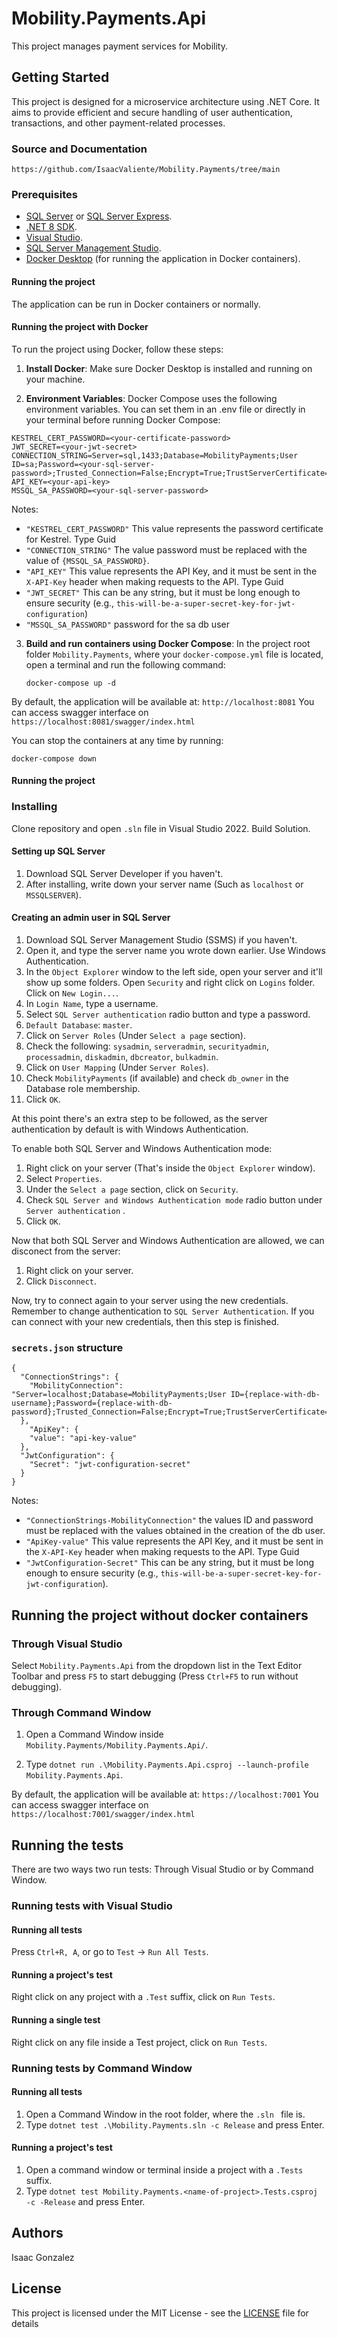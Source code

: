 # Mobility.Payments.Api
This project manages payment services for Mobility.

## Getting Started
This project is designed for a microservice architecture using .NET Core. It aims to provide efficient and secure handling of user authentication, transactions, and other payment-related processes.
 
### Source and Documentation
`
https://github.com/IsaacValiente/Mobility.Payments/tree/main
`

### Prerequisites 
- [SQL Server](https://www.microsoft.com/en-us/sql-server) or [SQL Server Express](https://www.microsoft.com/en-us/sql-server/sql-server-editions-express).
- [.NET 8 SDK](https://dotnet.microsoft.com/download).
- [Visual Studio](https://visualstudio.microsoft.com/).
- [SQL Server Management Studio](https://aka.ms/ssmsfullsetup).
- [Docker Desktop](https://www.docker.com/products/docker-desktop) (for running the application in Docker containers).

#### Running the project
The application can be run in Docker containers or normally.

#### Running the project with Docker
To run the project using Docker, follow these steps:

1. **Install Docker**: Make sure Docker Desktop is installed and running on your machine.

2. **Environment Variables**:
Docker Compose uses the following environment variables. You can set them in an .env file or directly in your terminal before running Docker Compose:
```
KESTREL_CERT_PASSWORD=<your-certificate-password>
JWT_SECRET=<your-jwt-secret>
CONNECTION_STRING=Server=sql,1433;Database=MobilityPayments;User ID=sa;Password=<your-sql-server-password>;Trusted_Connection=False;Encrypt=True;TrustServerCertificate=true;
API_KEY=<your-api-key>
MSSQL_SA_PASSWORD=<your-sql-server-password>
```
Notes:
- `"KESTREL_CERT_PASSWORD"` This value represents the password certificate for Kestrel. Type Guid
- `"CONNECTION_STRING"` The value password <your-sql-server-password> must be replaced with the value of `{MSSQL_SA_PASSWORD}`.
- `"API_KEY"` This value represents the API Key, and it must be sent in the `X-API-Key` header when making requests to the API. Type Guid
- `"JWT_SECRET"` This can be any string, but it must be long enough to ensure security (e.g., `this-will-be-a-super-secret-key-for-jwt-configuration`)
- `"MSSQL_SA_PASSWORD"` password for the sa db user

3. **Build and run containers using Docker Compose**:
   In the project root folder `Mobility.Payments`, where your `docker-compose.yml` file is located, open a terminal and run the following command:
   
   ```
   docker-compose up -d
   ```
   
By default, the application will be available at: `http://localhost:8081`
You can access swagger interface on `https://localhost:8081/swagger/index.html`

You can stop the containers at any time by running:
   ```
   docker-compose down
   ```

#### Running the project
### Installing

Clone repository and open `.sln` file in Visual Studio 2022. Build Solution.

#### Setting up SQL Server

1. Download SQL Server Developer if you haven't.
2. After installing, write down your server name (Such as `localhost` or `MSSQLSERVER`).

#### Creating an admin user in SQL Server

1. Download SQL Server Management Studio (SSMS) if you haven't.
2. Open it, and type the server name you wrote down earlier. Use Windows Authentication.
3. In the `Object Explorer` window to the left side, open your server and it'll show up some folders. Open `Security` and right click on `Logins` folder. Click on `New Login...`.
4. In `Login Name`, type a username.
5. Select `SQL Server authentication` radio button and type a password.
6. `Default Database`: `master`.
7. Click on `Server Roles` (Under `Select a page` section).
8. Check the following: `sysadmin`, `serveradmin`, `securityadmin`, `processadmin`, `diskadmin`, `dbcreator`, `bulkadmin`.
9. Click on `User Mapping` (Under `Server Roles`).
10. Check `MobilityPayments` (if available) and check `db_owner` in the Database role membership.
11. Click `OK`.

At this point there's an extra step to be followed, as the server authentication by default is with Windows Authentication. 

To enable both SQL Server and Windows Authentication mode:

1. Right click on your server (That's inside the `Object Explorer` window).
2. Select `Properties`.
3. Under the `Select a page` section, click on `Security`.
4. Check `SQL Server and Windows Authentication mode` radio button under `Server authentication` .
5. Click `OK`.

Now that both SQL Server and Windows Authentication are allowed, we can disconect from the server:

1. Right click on your server.
2. Click `Disconnect`.

Now, try to connect again to your server using the new credentials. 
Remember to change authentication to `SQL Server Authentication`.
If you can connect with your new credentials, then this step is finished.

### `secrets.json` structure

```
{
  "ConnectionStrings": {
    "MobilityConnection": "Server=localhost;Database=MobilityPayments;User ID={replace-with-db-username};Password={replace-with-db-password};Trusted_Connection=False;Encrypt=True;TrustServerCertificate=true;"
  },
    "ApiKey": {
    "value": "api-key-value"
  },
  "JwtConfiguration": {
    "Secret": "jwt-configuration-secret"
  }
}
```

Notes:
- `"ConnectionStrings-MobilityConnection"` the values ID and password must be replaced with the values obtained in the creation of the db user.
- `"ApiKey-value"` This value represents the API Key, and it must be sent in the `X-API-Key` header when making requests to the API. Type Guid
- `"JwtConfiguration-Secret"` This can be any string, but it must be long enough to ensure security (e.g., `this-will-be-a-super-secret-key-for-jwt-configuration`).

## Running the project without docker containers

### Through Visual Studio

Select `Mobility.Payments.Api` from the dropdown list in the Text Editor Toolbar and press `F5` to start debugging (Press `Ctrl+F5` to run without debugging).

### Through Command Window

1. Open a Command Window inside `Mobility.Payments/Mobility.Payments.Api/`.

2. Type `dotnet run .\Mobility.Payments.Api.csproj --launch-profile Mobility.Payments.Api`.


By default, the application will be available at: `https://localhost:7001`
You can access swagger interface on `https://localhost:7001/swagger/index.html`
## Running the tests

There are two ways two run tests: Through Visual Studio or by Command Window.

### Running tests with Visual Studio

#### Running all tests

Press `Ctrl+R, A`, or go to `Test` -> `Run All Tests`.

#### Running a project's test

Right click on any project with a `.Test` suffix, click on `Run Tests`.

#### Running a single test

Right click on any file inside a Test project, click on `Run Tests`.

### Running tests by Command Window

#### Running all tests

1. Open a Command Window in the root folder, where the `.sln ` file is.
2. Type `dotnet test .\Mobility.Payments.sln -c Release` and press Enter.

#### Running a project's test

1. Open a command window or terminal inside a project with a `.Tests` suffix.
2. Type `dotnet test Mobility.Payments.<name-of-project>.Tests.csproj -c -Release` and press Enter.

## Authors

Isaac Gonzalez

## License

This project  is licensed under the MIT License - see the [LICENSE](LICENSE) file for details 
